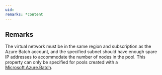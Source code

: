 ```yaml
---
uid: 
remarks: *content
---
```

## Remarks  
 The virtual network must be in the same region and subscription as the Azure Batch account, and the specified              subnet should have enough spare IP addresses to accommodate the number of nodes in the pool. This property can              only be specified for pools created with a [Microsoft.Azure.Batch](assetId:///N:Microsoft.Azure.Batch?qualifyHint=False&autoUpgrade=True).